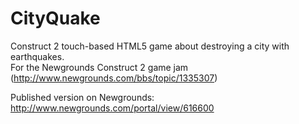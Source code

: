 CityQuake
=========

Construct 2 touch-based HTML5 game about destroying a city with earthquakes.  
For the Newgrounds Construct 2 game jam (http://www.newgrounds.com/bbs/topic/1335307)

Published version on Newgrounds: http://www.newgrounds.com/portal/view/616600